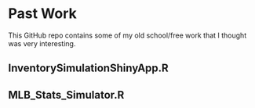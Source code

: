 # Past Work
This GitHub repo contains some of my old school/free work that I thought was very interesting.

## InventorySimulationShinyApp.R


## MLB_Stats_Simulator.R


